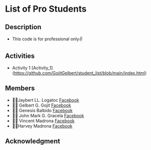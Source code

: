 # List of Pro Students

## Description 
* This code is for professional only✌
## Activities
* Activity 1 [Activity_1] (https://github.com/GojitGelbert/student_list/blob/main/index.html)
## Members
* 👨‍💻Jaybert LL. Logatoc [Facebook](https://web.facebook.com/profile.php?id=100094664191586)
* 👨‍💻 Gelbert G. Gojit [Facebook](https://web.facebook.com/gojitgelbert)
* 👨‍💻 Genesis Balbido [Facebook](https://web.facebook.com/Shingketsu)
* 👨‍💻 John Mark G. Gracela [Facebook](https://web.facebook.com/johnmark.gracela)
* 👨‍💻 Vincent Madrona [Facebook](https://web.facebook.com/vincentrusellmadrona)
* 👨‍💻Harvey Madrona [Facebook](https://web.facebook.com/harbmadrona)
## Acknowledgment
